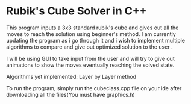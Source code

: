 # Rubik's Cube Solver in C++

This program inputs a 3x3 standard rubik's cube and gives out all the moves to reach the solution using beginner's method. I am currently updating the program as i go through it and i wish to implement multiple algorithms to compare and give out optimized solution to the user . 

I will be using GUI to take input from the user and will try to give out animations to show the moves eventually reaching the solved state.

Algorithms yet implemented: Layer by Layer method

To run the program, simply run the cubeclass.cpp file on your ide after downloading all the files(You must have graphics.h)
